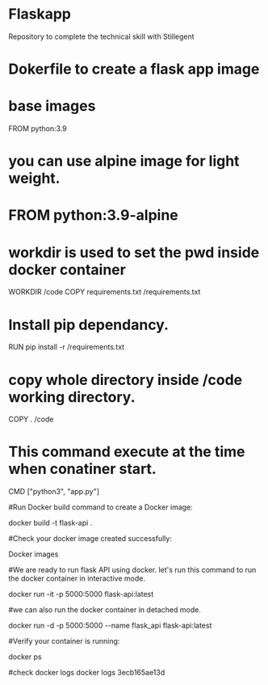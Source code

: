 # Flaskapp
Repository to complete the technical skill with Stillegent
# Dokerfile to create a flask app image

# base images
FROM python:3.9
# you can use alpine image for light weight.
# FROM python:3.9-alpine
# workdir is used to set the pwd inside docker container
WORKDIR /code
COPY requirements.txt /requirements.txt
# Install pip dependancy.
RUN pip install -r /requirements.txt
# copy whole directory inside /code working directory.
COPY . /code
# This command execute at the time when conatiner start.
CMD ["python3", "app.py"]



#Run Docker build command to create a Docker image:


docker build -t flask-api .




#Check your docker image created successfully:

Docker images

#We are ready to run flask API using docker. let's run this command to run the docker container in interactive mode.

docker run -it -p 5000:5000 flask-api:latest

#we can also run the docker container in detached mode.

docker run -d -p 5000:5000 --name flask_api flask-api:latest

#Verify your container is running:


docker ps

#check docker logs 
docker logs 3ecb165ae13d




